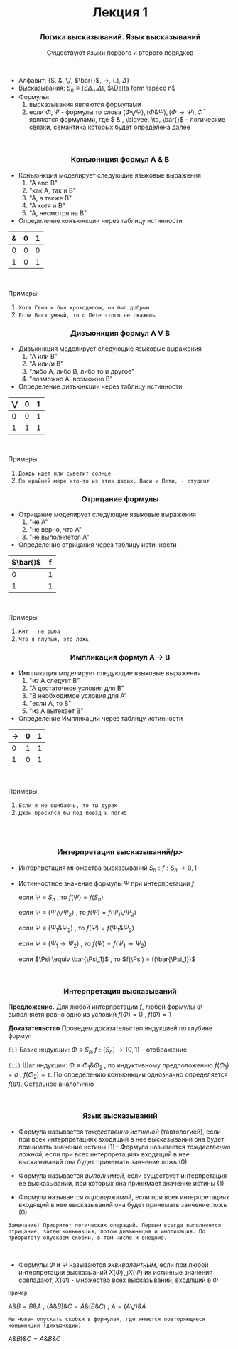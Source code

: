 # <p align="center">Лекция 1 </p>
### <p align="center">Логика высказываний. Язык высказываний</p>

<p align="center">Существуют языки первого и второго порядков</p>

<br>


+ Алфавит: {S, &, $\bigvee$, $\bar{}$, $\to$, (.), $\Delta$}
+ Высказывания: $S_n\equiv(S \Delta...\Delta)$, $\Delta form \space n$
+ Формулы: 
    1. высказывания являются формулами
    2. если $\Phi, \Psi$ - формулы то слова $(\Phi \bigvee \Psi), (\Phi \&  \Psi), (\Phi \to \Psi), \bar{\Phi}$ являются формулами, где $ \& , \bigvee, \to, \bar{}$ - логические связки, семантика которых будет определена далее 

<br>

### <p align="center">Конъюнкция формул A & B</p>
+ Конъюнкция моделирует следующие языковые выражения
    1. "A and B"
    2. "как А, так и В"
    3. "А, а также В"
    4. "А хотя и В"
    5. "А, несмотря на В"
+ Определение конъюнкции через таблицу истинности

& | 0 | 1
---|---|---
0 | 0 | 0
1 | 0 | 1

<br>

Примеры:
1. `Хотя Гена и был крокодилом, он был добрым`
2. `Если Вася умный, то о Пете этого не скажешь`

### <p align="center">Дизъюнкция формул A V B</p>
+ Дизъюнкция моделирует следующие языковые выражения
    1. "A или B"
    2. "А или/и В"
    3. "либо А, либо В, либо то и другое"
    4. "возможно А, возможно В"
+ Определение дизъюнкции через таблицу истинности

$\bigvee$ | 0 | 1
---|---|---
0 | 0 | 1
1 | 1 | 1

<br>

Примеры:
1. `Дождь идет или сыветит солнце`
2. `По крайней мере кто-то из этих двоих, Васи и Пети, - студент`

### <p align="center">Отрицание формулы</p>
+ Отрицание моделирует следующие языковые выражения
    1. "не A"
    2. "не верно, что А"
    3. "не выполняется А"
+ Определение отрицания через таблицу истинности

$\bar{}$ | f
---|---
0 | 1 
1 | 1 

<br>

Примеры:
1. `Кит - не рыба`
2. `Что я глупый, это ложь`

### <p align="center">Импликация формул A -> B</p>
+ Импликация моделирует следующие языковые выражения
    1. "из А следует В"
    2. "А достаточное условия для В"
    3. "В необходимое условия для А"
    4. "если А, то В"
    5. "из А вытекает В"
+ Определение Импликации через таблицу истинности

$\to$ | 0 | 1
---|---|---
0 | 1 | 1
1 | 0 | 1

<br>

Примеры:
1. `Если я не ошибаючь, то ты дурак`
2. `Джон бросился бы под поезд и погиб`

<br><br>

### <p align="center">Интерпретация высказываний/p>

+ Интерпретация множества высказываний ${S_n}:f:{S_n}\to {0,1}$
+ Истинностное значение формулы $\Psi$ при интерпретации $f:$

    если $\Psi \equiv S_n$ , то $f(\Psi) = f(S_n)$

    если $\Psi \equiv (\Psi_1 \bigvee \Psi_2)$ , то $f(\Psi) = f(\Psi_1 \bigvee \Psi_2)$

    если $\Psi \equiv (\Psi_1 \& \Psi_2)$ , то $f(\Psi) = f(\Psi_1 \& \Psi_2)$

    если $\Psi \equiv (\Psi_1 \to \Psi_2)$ , то $f(\Psi) = f(\Psi_1 \to \Psi_2)$

    если $\Psi \equiv \bar{\Psi_1}$ , то $f(\Psi) = f(\bar{\Psi_1})$

<br>

### <p align="center">Интерпретация высказываний</p>

**Предложение.** Для любой интерпретации $f$, любой формулы $\Phi$ выполняетя ровно одно из условий $f(\Phi)=0$ , $f(\Phi) = 1$

**Доказательство**
Проведем доказательство индукцией по глубине формул

`(i)` Базис индукции: $\Phi \equiv S_n, f:\{S_n\} \to \{0,1\}$ - отображение

`(ii)` Шаг индукции: $\Phi \equiv \Phi_1 \& \Phi_2$ , по индуктивному предположению $f(\Phi_1) = \sigma$ , $f(\Phi_2)=\tau$. По определению конъюнкции однозначно определяется $f(\Phi)$. Остальное аналогично




<br>

### <p align="center">Язык высказываний </p>

+ Формула называется *тождественно истинной* (тавтологией), если при всех интерпретациях входящий в нее высказываний она будет принимать значение истины $(1)$+ Формула называется *тождественно ложной*, если при всех интерпретациях входящий в нее высказываний она будет принемать занчение ложь $(0)$

+ Формула называется *выполнимой*, если существует интерпретация ее высказываний, при которых она принимает значение истины $(1)$

+ Формула называется *опровержимой*, если при всех интерпретациях входящий в нее высказываний она будет принемать занчение ложь $(0)$

```
Замечание! Приоритет логических операций. Первым всегда выполняется отрицание, затем конъюнкция, потом дизъюнкция и импликация. По приоритету опускаем скобки, в том числе и внещние.
```

<br>

+ Формулы $\Phi$ и $\Psi$ называются *эквивалентным*, если при любой интерпретации высказыаний $X(\Phi) \bigcup X(\Psi)$ их истинные значения совпадают, $X(\Phi)$ - множество всех высказываний, входящий в $\Phi$

```
Пример
```
$A\& B=B\& A$ ; $(A\&B)\& C=A\& (B\& C)$ ; $A = (A\bigvee)\& A$

```
Мы можем опускать скобки в формулах, где имеются повторяющиеся конъюнкции (дихъюнкции)
```

$A\& B)\& C=A\& B\& C$
